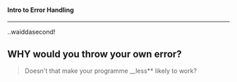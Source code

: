 #### Intro to Error Handling
---

..waiddasecond!

## WHY would you throw your own error?

> Doesn't that make your programme __less** likely to work?

